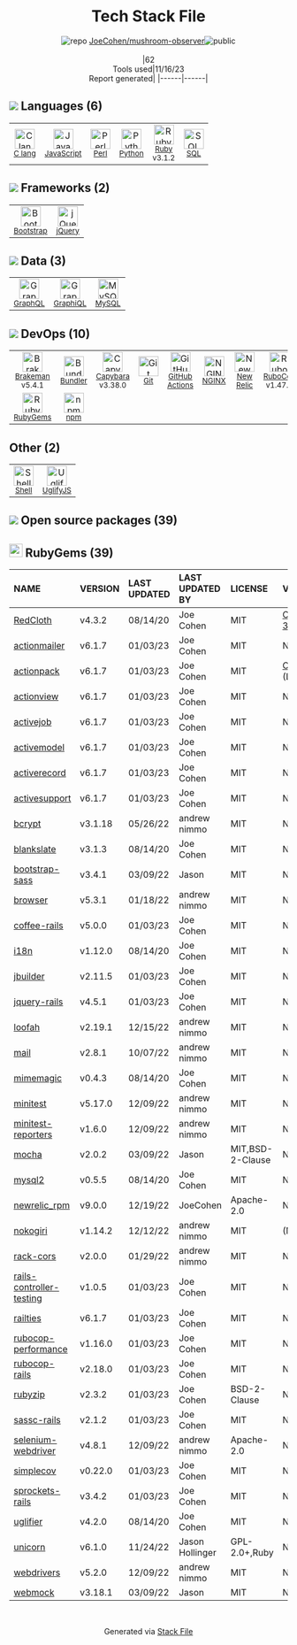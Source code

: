 <!--
--- Readme.md Snippet without images Start ---
## Tech Stack
JoeCohen/mushroom-observer is built on the following main stack:
- [New Relic](http://newrelic.com) – Performance Monitoring
- [Ruby](https://www.ruby-lang.org) – Languages
- [Python](https://www.python.org) – Languages
- [jQuery](http://jquery.com/) – Javascript UI Libraries
- [MySQL](http://www.mysql.com) – Databases
- [Perl](http://www.perl.org/) – Languages
- [NGINX](http://nginx.org) – Web Servers
- [C lang](http://en.wikipedia.org/wiki/C_(programming_language)) – Languages
- [Bootstrap](http://getbootstrap.com/) – Front-End Frameworks
- [JavaScript](https://developer.mozilla.org/en-US/docs/Web/JavaScript) – Languages
- [UglifyJS](http://lisperator.net/uglifyjs/) – Javascript Utilities & Libraries
- [SQL](https://en.wikipedia.org/wiki/SQL) – Languages
- [Capybara](http://jnicklas.github.io/capybara/) – Testing Frameworks
- [RuboCop](http://batsov.com/rubocop/) – Code Review
- [Bundler](http://bundler.io) – Front End Package Manager
- [GraphQL](http://graphql.org/) – Query Languages
- [Shell](https://en.wikipedia.org/wiki/Shell_script) – Shells
- [Brakeman](http://brakemanscanner.org/) – Code Review
- [GraphiQL](https://github.com/graphql/graphiql) – Database Tools
- [GitHub Actions](https://github.com/features/actions) – Continuous Integration

Full tech stack [here](/techstack.md)
--- Readme.md Snippet without images End ---

--- Readme.md Snippet with images Start ---
## Tech Stack
JoeCohen/mushroom-observer is built on the following main stack:
- <img width='25' height='25' src='https://img.stackshare.io/service/103/default_193410db3a7e419c7b436961bf41d733c7346b59.png' alt='New Relic'/> [New Relic](http://newrelic.com) – Performance Monitoring
- <img width='25' height='25' src='https://img.stackshare.io/service/989/ruby.png' alt='Ruby'/> [Ruby](https://www.ruby-lang.org) – Languages
- <img width='25' height='25' src='https://img.stackshare.io/service/993/pUBY5pVj.png' alt='Python'/> [Python](https://www.python.org) – Languages
- <img width='25' height='25' src='https://img.stackshare.io/service/1021/lxEKmMnB_400x400.jpg' alt='jQuery'/> [jQuery](http://jquery.com/) – Javascript UI Libraries
- <img width='25' height='25' src='https://img.stackshare.io/service/1025/logo-mysql-170x170.png' alt='MySQL'/> [MySQL](http://www.mysql.com) – Databases
- <img width='25' height='25' src='https://img.stackshare.io/service/1048/perl.png' alt='Perl'/> [Perl](http://www.perl.org/) – Languages
- <img width='25' height='25' src='https://img.stackshare.io/service/1052/YMxUfyWf.png' alt='NGINX'/> [NGINX](http://nginx.org) – Web Servers
- <img width='25' height='25' src='https://img.stackshare.io/no-img-open-source.png' alt='C lang'/> [C lang](http://en.wikipedia.org/wiki/C_(programming_language)) – Languages
- <img width='25' height='25' src='https://img.stackshare.io/service/1101/C9QJ7V3X.png' alt='Bootstrap'/> [Bootstrap](http://getbootstrap.com/) – Front-End Frameworks
- <img width='25' height='25' src='https://img.stackshare.io/service/1209/javascript.jpeg' alt='JavaScript'/> [JavaScript](https://developer.mozilla.org/en-US/docs/Web/JavaScript) – Languages
- <img width='25' height='25' src='https://img.stackshare.io/service/2203/default_9058af6f02375a99f634f537d727e32df92ac262.png' alt='UglifyJS'/> [UglifyJS](http://lisperator.net/uglifyjs/) – Javascript Utilities & Libraries
- <img width='25' height='25' src='https://img.stackshare.io/service/2271/default_068d33483bba6b81ee13fbd4dc7aab9780896a54.png' alt='SQL'/> [SQL](https://en.wikipedia.org/wiki/SQL) – Languages
- <img width='25' height='25' src='https://img.stackshare.io/service/2595/capybara.png' alt='Capybara'/> [Capybara](http://jnicklas.github.io/capybara/) – Testing Frameworks
- <img width='25' height='25' src='https://img.stackshare.io/service/2643/rubocop.png' alt='RuboCop'/> [RuboCop](http://batsov.com/rubocop/) – Code Review
- <img width='25' height='25' src='https://img.stackshare.io/service/2988/4e77LXIo_400x400.png' alt='Bundler'/> [Bundler](http://bundler.io) – Front End Package Manager
- <img width='25' height='25' src='https://img.stackshare.io/service/3820/12972006.png' alt='GraphQL'/> [GraphQL](http://graphql.org/) – Query Languages
- <img width='25' height='25' src='https://img.stackshare.io/service/4631/default_c2062d40130562bdc836c13dbca02d318205a962.png' alt='Shell'/> [Shell](https://en.wikipedia.org/wiki/Shell_script) – Shells
- <img width='25' height='25' src='https://img.stackshare.io/service/6577/7b894961369b7c73e2a32f11f845e049_400x400.png' alt='Brakeman'/> [Brakeman](http://brakemanscanner.org/) – Code Review
- <img width='25' height='25' src='https://img.stackshare.io/service/7879/GraphiQL.png' alt='GraphiQL'/> [GraphiQL](https://github.com/graphql/graphiql) – Database Tools
- <img width='25' height='25' src='https://img.stackshare.io/service/11563/actions.png' alt='GitHub Actions'/> [GitHub Actions](https://github.com/features/actions) – Continuous Integration

Full tech stack [here](/techstack.md)
--- Readme.md Snippet with images End ---
-->
<div align="center">

# Tech Stack File
![](https://img.stackshare.io/repo.svg "repo") [JoeCohen/mushroom-observer](https://github.com/JoeCohen/mushroom-observer)![](https://img.stackshare.io/public_badge.svg "public")
<br/><br/>
|62<br/>Tools used|11/16/23 <br/>Report generated|
|------|------|
</div>

## <img src='https://img.stackshare.io/languages.svg'/> Languages (6)
<table><tr>
  <td align='center'>
  <img width='36' height='36' src='https://img.stackshare.io/no-img-open-source.png' alt='C lang'>
  <br>
  <sub><a href="http://en.wikipedia.org/wiki/C_(programming_language)">C lang</a></sub>
  <br>
  <sub></sub>
</td>

<td align='center'>
  <img width='36' height='36' src='https://img.stackshare.io/service/1209/javascript.jpeg' alt='JavaScript'>
  <br>
  <sub><a href="https://developer.mozilla.org/en-US/docs/Web/JavaScript">JavaScript</a></sub>
  <br>
  <sub></sub>
</td>

<td align='center'>
  <img width='36' height='36' src='https://img.stackshare.io/service/1048/perl.png' alt='Perl'>
  <br>
  <sub><a href="http://www.perl.org/">Perl</a></sub>
  <br>
  <sub></sub>
</td>

<td align='center'>
  <img width='36' height='36' src='https://img.stackshare.io/service/993/pUBY5pVj.png' alt='Python'>
  <br>
  <sub><a href="https://www.python.org">Python</a></sub>
  <br>
  <sub></sub>
</td>

<td align='center'>
  <img width='36' height='36' src='https://img.stackshare.io/service/989/ruby.png' alt='Ruby'>
  <br>
  <sub><a href="https://www.ruby-lang.org">Ruby</a></sub>
  <br>
  <sub>v3.1.2</sub>
</td>

<td align='center'>
  <img width='36' height='36' src='https://img.stackshare.io/service/2271/default_068d33483bba6b81ee13fbd4dc7aab9780896a54.png' alt='SQL'>
  <br>
  <sub><a href="https://en.wikipedia.org/wiki/SQL">SQL</a></sub>
  <br>
  <sub></sub>
</td>

</tr>
</table>

## <img src='https://img.stackshare.io/frameworks.svg'/> Frameworks (2)
<table><tr>
  <td align='center'>
  <img width='36' height='36' src='https://img.stackshare.io/service/1101/C9QJ7V3X.png' alt='Bootstrap'>
  <br>
  <sub><a href="http://getbootstrap.com/">Bootstrap</a></sub>
  <br>
  <sub></sub>
</td>

<td align='center'>
  <img width='36' height='36' src='https://img.stackshare.io/service/1021/lxEKmMnB_400x400.jpg' alt='jQuery'>
  <br>
  <sub><a href="http://jquery.com/">jQuery</a></sub>
  <br>
  <sub></sub>
</td>

</tr>
</table>

## <img src='https://img.stackshare.io/databases.svg'/> Data (3)
<table><tr>
  <td align='center'>
  <img width='36' height='36' src='https://img.stackshare.io/service/3820/12972006.png' alt='GraphQL'>
  <br>
  <sub><a href="http://graphql.org/">GraphQL</a></sub>
  <br>
  <sub></sub>
</td>

<td align='center'>
  <img width='36' height='36' src='https://img.stackshare.io/service/7879/GraphiQL.png' alt='GraphiQL'>
  <br>
  <sub><a href="https://github.com/graphql/graphiql">GraphiQL</a></sub>
  <br>
  <sub></sub>
</td>

<td align='center'>
  <img width='36' height='36' src='https://img.stackshare.io/service/1025/logo-mysql-170x170.png' alt='MySQL'>
  <br>
  <sub><a href="http://www.mysql.com">MySQL</a></sub>
  <br>
  <sub></sub>
</td>

</tr>
</table>

## <img src='https://img.stackshare.io/devops.svg'/> DevOps (10)
<table><tr>
  <td align='center'>
  <img width='36' height='36' src='https://img.stackshare.io/service/6577/7b894961369b7c73e2a32f11f845e049_400x400.png' alt='Brakeman'>
  <br>
  <sub><a href="http://brakemanscanner.org/">Brakeman</a></sub>
  <br>
  <sub>v5.4.1</sub>
</td>

<td align='center'>
  <img width='36' height='36' src='https://img.stackshare.io/service/2988/4e77LXIo_400x400.png' alt='Bundler'>
  <br>
  <sub><a href="http://bundler.io">Bundler</a></sub>
  <br>
  <sub></sub>
</td>

<td align='center'>
  <img width='36' height='36' src='https://img.stackshare.io/service/2595/capybara.png' alt='Capybara'>
  <br>
  <sub><a href="http://jnicklas.github.io/capybara/">Capybara</a></sub>
  <br>
  <sub>v3.38.0</sub>
</td>

<td align='center'>
  <img width='36' height='36' src='https://img.stackshare.io/service/1046/git.png' alt='Git'>
  <br>
  <sub><a href="http://git-scm.com/">Git</a></sub>
  <br>
  <sub></sub>
</td>

<td align='center'>
  <img width='36' height='36' src='https://img.stackshare.io/service/11563/actions.png' alt='GitHub Actions'>
  <br>
  <sub><a href="https://github.com/features/actions">GitHub Actions</a></sub>
  <br>
  <sub></sub>
</td>

<td align='center'>
  <img width='36' height='36' src='https://img.stackshare.io/service/1052/YMxUfyWf.png' alt='NGINX'>
  <br>
  <sub><a href="http://nginx.org">NGINX</a></sub>
  <br>
  <sub></sub>
</td>

<td align='center'>
  <img width='36' height='36' src='https://img.stackshare.io/service/103/default_193410db3a7e419c7b436961bf41d733c7346b59.png' alt='New Relic'>
  <br>
  <sub><a href="http://newrelic.com">New Relic</a></sub>
  <br>
  <sub></sub>
</td>

<td align='center'>
  <img width='36' height='36' src='https://img.stackshare.io/service/2643/rubocop.png' alt='RuboCop'>
  <br>
  <sub><a href="http://batsov.com/rubocop/">RuboCop</a></sub>
  <br>
  <sub>v1.47.0</sub>
</td>

</tr>
<tr>
  <td align='center'>
  <img width='36' height='36' src='https://img.stackshare.io/service/12795/5jL6-BA5_400x400.jpeg' alt='RubyGems'>
  <br>
  <sub><a href="https://rubygems.org/">RubyGems</a></sub>
  <br>
  <sub></sub>
</td>

<td align='center'>
  <img width='36' height='36' src='https://img.stackshare.io/service/1120/lejvzrnlpb308aftn31u.png' alt='npm'>
  <br>
  <sub><a href="https://www.npmjs.com/">npm</a></sub>
  <br>
  <sub></sub>
</td>

</tr>
</table>

## Other (2)
<table><tr>
  <td align='center'>
  <img width='36' height='36' src='https://img.stackshare.io/service/4631/default_c2062d40130562bdc836c13dbca02d318205a962.png' alt='Shell'>
  <br>
  <sub><a href="https://en.wikipedia.org/wiki/Shell_script">Shell</a></sub>
  <br>
  <sub></sub>
</td>

<td align='center'>
  <img width='36' height='36' src='https://img.stackshare.io/service/2203/default_9058af6f02375a99f634f537d727e32df92ac262.png' alt='UglifyJS'>
  <br>
  <sub><a href="http://lisperator.net/uglifyjs/">UglifyJS</a></sub>
  <br>
  <sub></sub>
</td>

</tr>
</table>


## <img src='https://img.stackshare.io/group.svg' /> Open source packages (39)</h2>

## <img width='24' height='24' src='https://img.stackshare.io/service/12795/5jL6-BA5_400x400.jpeg'/> RubyGems (39)

|NAME|VERSION|LAST UPDATED|LAST UPDATED BY|LICENSE|VULNERABILITIES|
|:------|:------|:------|:------|:------|:------|
|[RedCloth](https://rubygems.org/RedCloth)|v4.3.2|08/14/20|Joe Cohen |MIT|[CVE-2023-31606](https://github.com/advisories/GHSA-qcm3-vfq5-wfr2) (High)|
|[actionmailer](https://rubygems.org/actionmailer)|v6.1.7|01/03/23|Joe Cohen |MIT|N/A|
|[actionpack](https://rubygems.org/actionpack)|v6.1.7|01/03/23|Joe Cohen |MIT|[CVE-2022-3704](https://github.com/advisories/GHSA-9chr-4fjh-5rgw) (Low)|
|[actionview](https://rubygems.org/actionview)|v6.1.7|01/03/23|Joe Cohen |MIT|N/A|
|[activejob](https://rubygems.org/activejob)|v6.1.7|01/03/23|Joe Cohen |MIT|N/A|
|[activemodel](https://rubygems.org/activemodel)|v6.1.7|01/03/23|Joe Cohen |MIT|N/A|
|[activerecord](https://rubygems.org/activerecord)|v6.1.7|01/03/23|Joe Cohen |MIT|N/A|
|[activesupport](https://rubygems.org/activesupport)|v6.1.7|01/03/23|Joe Cohen |MIT|N/A|
|[bcrypt](https://rubygems.org/bcrypt)|v3.1.18|05/26/22|andrew nimmo |MIT|N/A|
|[blankslate](https://rubygems.org/blankslate)|v3.1.3|08/14/20|Joe Cohen |MIT|N/A|
|[bootstrap-sass](https://rubygems.org/bootstrap-sass)|v3.4.1|03/09/22|Jason |MIT|N/A|
|[browser](https://rubygems.org/browser)|v5.3.1|01/18/22|andrew nimmo |MIT|N/A|
|[coffee-rails](https://rubygems.org/coffee-rails)|v5.0.0|01/03/23|Joe Cohen |MIT|N/A|
|[i18n](https://rubygems.org/i18n)|v1.12.0|08/14/20|Joe Cohen |MIT|N/A|
|[jbuilder](https://rubygems.org/jbuilder)|v2.11.5|01/03/23|Joe Cohen |MIT|N/A|
|[jquery-rails](https://rubygems.org/jquery-rails)|v4.5.1|01/03/23|Joe Cohen |MIT|N/A|
|[loofah](https://rubygems.org/loofah)|v2.19.1|12/15/22|andrew nimmo |MIT|N/A|
|[mail](https://rubygems.org/mail)|v2.8.1|10/07/22|andrew nimmo |MIT|N/A|
|[mimemagic](https://rubygems.org/mimemagic)|v0.4.3|08/14/20|Joe Cohen |MIT|N/A|
|[minitest](https://rubygems.org/minitest)|v5.17.0|12/09/22|andrew nimmo |MIT|N/A|
|[minitest-reporters](https://rubygems.org/minitest-reporters)|v1.6.0|12/09/22|andrew nimmo |MIT|N/A|
|[mocha](https://rubygems.org/mocha)|v2.0.2|03/09/22|Jason |MIT,BSD-2-Clause|N/A|
|[mysql2](https://rubygems.org/mysql2)|v0.5.5|08/14/20|Joe Cohen |MIT|N/A|
|[newrelic_rpm](https://rubygems.org/newrelic_rpm)|v9.0.0|12/19/22|JoeCohen |Apache-2.0|N/A|
|[nokogiri](https://rubygems.org/nokogiri)|v1.14.2|12/12/22|andrew nimmo |MIT|[](https://github.com/advisories/GHSA-pxvg-2qj5-37jq) (Moderate)|
|[rack-cors](https://rubygems.org/rack-cors)|v2.0.0|01/29/22|andrew nimmo |MIT|N/A|
|[rails-controller-testing](https://rubygems.org/rails-controller-testing)|v1.0.5|01/03/23|Joe Cohen |MIT|N/A|
|[railties](https://rubygems.org/railties)|v6.1.7|01/03/23|Joe Cohen |MIT|N/A|
|[rubocop-performance](https://rubygems.org/rubocop-performance)|v1.16.0|01/03/23|Joe Cohen |MIT|N/A|
|[rubocop-rails](https://rubygems.org/rubocop-rails)|v2.18.0|01/03/23|Joe Cohen |MIT|N/A|
|[rubyzip](https://rubygems.org/rubyzip)|v2.3.2|01/03/23|Joe Cohen |BSD-2-Clause|N/A|
|[sassc-rails](https://rubygems.org/sassc-rails)|v2.1.2|01/03/23|Joe Cohen |MIT|N/A|
|[selenium-webdriver](https://rubygems.org/selenium-webdriver)|v4.8.1|12/09/22|andrew nimmo |Apache-2.0|N/A|
|[simplecov](https://rubygems.org/simplecov)|v0.22.0|01/03/23|Joe Cohen |MIT|N/A|
|[sprockets-rails](https://rubygems.org/sprockets-rails)|v3.4.2|01/03/23|Joe Cohen |MIT|N/A|
|[uglifier](https://rubygems.org/uglifier)|v4.2.0|08/14/20|Joe Cohen |MIT|N/A|
|[unicorn](https://rubygems.org/unicorn)|v6.1.0|11/24/22|Jason Hollinger |GPL-2.0+,Ruby|N/A|
|[webdrivers](https://rubygems.org/webdrivers)|v5.2.0|12/09/22|andrew nimmo |MIT|N/A|
|[webmock](https://rubygems.org/webmock)|v3.18.1|03/09/22|Jason |MIT|N/A|

<br/>
<div align='center'>

Generated via [Stack File](https://github.com/marketplace/stack-file)
